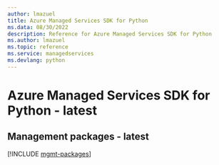 ```yaml
---
author: lmazuel
title: Azure Managed Services SDK for Python
ms.data: 08/30/2022
description: Reference for Azure Managed Services SDK for Python
ms.author: lmazuel
ms.topic: reference
ms.service: managedservices
ms.devlang: python
---
```

# Azure Managed Services SDK for Python - latest

## Management packages - latest
[!INCLUDE [mgmt-packages](managed-services-mgmt-index.md)]
